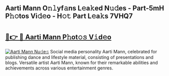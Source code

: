 ## Aarti Mann O𝚗𝚕yf𝚊ns L𝚎a𝚔ed N𝚞𝚍es - Part-5mH P𝚑𝚘tos Vi𝚍𝚎o - H𝚘𝚝 Part L𝚎a𝚔s 7VHQ7

# <h2><a href="http://kfdsy6.oniu.top/?m=Aarti+Mann">🔗👉 🔴 Aarti Mann P𝚑ot𝚘𝚜 V𝚒d𝚎o</a></h2>

[![Aarti Mann Nu𝚍e𝚜](https://i.imgur.com/0qMVB7G.gif)](http://kfdsy6.oniu.top/?m=Aarti+Mann)
Social media personality Aarti Mann, celebrated for publishing dance and lifestyle material, consisting of presentations and blogs. Versatile artist Aarti Mann, known for their remarkable abilities and achievements across various entertainment genres.  
